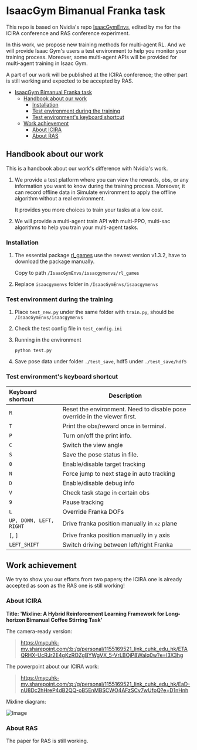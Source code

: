 # IsaacGym Bimanual Franka task

This repo is based on Nvidia's repo [IsaacGymEnvs](https://github.com/NVIDIA-Omniverse/IsaacGymEnvs), edited by me for the ICIRA conference and RAS conference experiment.

In this work, we propose new training methods for multi-agent RL.
And we will provide Isaac Gym's users a test environment to help you monitor your training process.
Moreover, some multi-agent APIs will be provided for multi-agent training in Isaac Gym.

A part of our work will be published at the ICIRA conference; the other part is still working and expected to be accepted by RAS.
- [IsaacGym Bimanual Franka task](#isaacgym-bimanual-franka-task)
	- [Handbook about our work](#handbook-about-our-work)
		- [Installation](#installation)
		- [Test environment during the training](#test-environment-during-the-training)
		- [Test environment's keyboard shortcut](#test-environments-keyboard-shortcut)
	- [Work achievement](#work-achievement)
		- [About ICIRA](#about-icira)
		- [About RAS](#about-ras)

## Handbook about our work  
This is a handbook about our work's difference with Nvidia's work.
1. We provide a test platform where you can view the rewards, obs, or any information you want to know during the training process. Moreover, it can record offline data in Simulate environment to apply the offline algorithm without a real environment.
   
   It provides you more choices to train your tasks at a low cost.
2. We will provide a multi-agent train API with multi-PPO, multi-sac algorithms to help you train your multi-agent tasks. 
### Installation

1. The essential package [rl_games](https://github.com/Denys88/rl_games) use the newest version v1.3.2, have to download the package manually.

   Copy to path `/IsaacGymEnvs/issacgymenvs/rl_games`

2. Replace `isaacgymenvs` folder in `/IsaacGymEnvs/isaacgymenvs`


### Test environment during the training

1. Place `test_new.py` under the same folder with `train.py`, should be `/IsaacGymEnvs/isaacgymenvs`

2. Check the test config file in `test_config.ini`

3. Running in the environment

   ```
   python test.py
   ```

4. Save pose data under folder `./test_save`, hdf5 under `./test_save/hdf5`

### Test environment's keyboard shortcut

| Keyboard shortcut       | Description                                                  |
| :---------------------- | ------------------------------------------------------------ |
| `R`                     | Reset the environment. Need to disable pose override in the viewer first. |
| `T`                     | Print the obs/reward once in terminal.                       |
| `P`                     | Turn on/off the print info.                                  |
| `C`                     | Switch the view angle                                        |
| `S`                     | Save the pose status in file.                                |
| `0`                     | Enable/disable target tracking                               |
| `N`                     | Force jump to next stage in auto tracking                    |
| `D`                     | Enable/disable debug info                                    |
| `V`                     | Check task stage in certain obs                              |
| `9`                     | Pause tracking                                               |
| `L`                     | Override Franka DOFs                                         |
| `UP, DOWN, LEFT, RIGHT` | Drive franka position manually in `xz` plane                 |
| `[`, `]`                | Drive franka position manually in `y` axis                   |
| `LEFT_SHIFT`            | Switch driving between left/right Franka                     |


## Work achievement
We try to show you our efforts from two papers; the ICIRA one is already accepted as soon as the RAS one is still working!
### About ICIRA
**Title: 'Mixline: A Hybrid Reinforcement Learning Framework for Long-horizon Bimanual Coffee Stirring Task'**

The camera-ready version:
> https://mycuhk-my.sharepoint.com/:b:/g/personal/1155169521_link_cuhk_edu_hk/ETAQRHX-UcRJr2E4gKzROZgBYWgVX_5-VrLBOjP8WaIq0w?e=l3X3hg

The powerpoint about our ICIRA work:
>https://mycuhk-my.sharepoint.com/:p:/g/personal/1155169521_link_cuhk_edu_hk/EaD-nU8Dc2hHreP4dB2QQ-oB5EnMBSCWO4AFzSCv7wUfpQ?e=D1nHnh

Mixline diagram:

![Image](https://pic4.zhimg.com/80/v2-81285504d720391134c6a857056e33bc.png)
### About RAS
The paper for RAS is still working.

